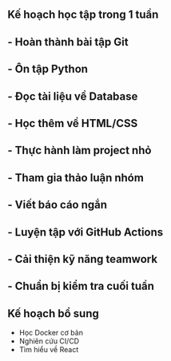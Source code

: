## Kế hoạch học tập trong 1 tuần

## \- Hoàn thành bài tập Git

## \- Ôn tập Python

## \- Đọc tài liệu về Database

## \- Học thêm về HTML/CSS

## \- Thực hành làm project nhỏ

## \- Tham gia thảo luận nhóm

## \- Viết báo cáo ngắn

## \- Luyện tập với GitHub Actions

## \- Cải thiện kỹ năng teamwork

## \- Chuẩn bị kiểm tra cuối tuần

## Kế hoạch bổ sung

* Học Docker cơ bản
* Nghiên cứu CI/CD
* Tìm hiểu về React
